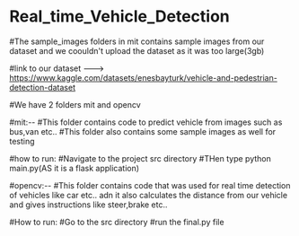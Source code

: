 # Real_time_Vehicle_Detection
#The sample_images folders in mit contains sample images from our dataset and we coouldn't upload the dataset as it was too large(3gb)

#link to our dataset ---> https://www.kaggle.com/datasets/enesbayturk/vehicle-and-pedestrian-detection-dataset

#We have 2 folders mit and opencv 

#mit:--
#This folder contains code to predict vehicle from images such as bus,van etc..
#This folder also contains some sample images as well for testing

#how to run:
#Navigate to the project src directory
#THen type python main.py(AS it is a flask application)

#opencv:--
#This folder contains code that was used for real time detection of vehicles like car etc.. adn it also calculates the distance from our vehicle and gives instructions like steer,brake etc..


#How to run:
#Go to the src directory
#run the final.py file

